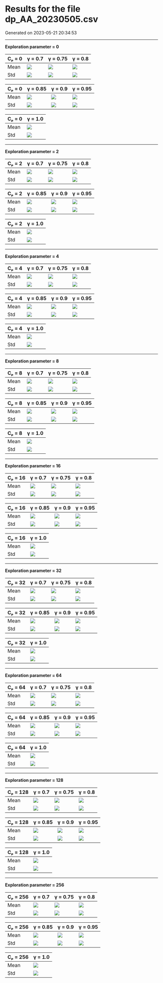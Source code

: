 # Results for the file dp_AA_20230505.csv 

Generated on 2023-05-21 20:34:53

---

**Exploration parameter = 0**

| Cₚ = 0 | γ = 0.7 | γ = 0.75 | γ = 0.8 | 
| --- | --- | --- | --- | 
| Mean | ![](fig/dp_AA/mean_g_0.7_cp_0.png) | ![](fig/dp_AA/mean_g_0.75_cp_0.png) | ![](fig/dp_AA/mean_g_0.8_cp_0.png) | 
| Std | ![](fig/dp_AA/std_g_0.7_cp_0.png) | ![](fig/dp_AA/std_g_0.75_cp_0.png) | ![](fig/dp_AA/std_g_0.8_cp_0.png) | 

| Cₚ = 0 | γ = 0.85 | γ = 0.9 | γ = 0.95 | 
| --- | --- | --- | --- | 
| Mean | ![](fig/dp_AA/mean_g_0.85_cp_0.png) | ![](fig/dp_AA/mean_g_0.9_cp_0.png) | ![](fig/dp_AA/mean_g_0.95_cp_0.png) | 
| Std | ![](fig/dp_AA/std_g_0.85_cp_0.png) | ![](fig/dp_AA/std_g_0.9_cp_0.png) | ![](fig/dp_AA/std_g_0.95_cp_0.png) | 

| Cₚ = 0 | γ = 1.0 | 
| --- | --- | 
| Mean | ![](fig/dp_AA/mean_g_1.0_cp_0.png) | 
| Std | ![](fig/dp_AA/std_g_1.0_cp_0.png) | 

---

**Exploration parameter = 2**

| Cₚ = 2 | γ = 0.7 | γ = 0.75 | γ = 0.8 | 
| --- | --- | --- | --- | 
| Mean | ![](fig/dp_AA/mean_g_0.7_cp_2.png) | ![](fig/dp_AA/mean_g_0.75_cp_2.png) | ![](fig/dp_AA/mean_g_0.8_cp_2.png) | 
| Std | ![](fig/dp_AA/std_g_0.7_cp_2.png) | ![](fig/dp_AA/std_g_0.75_cp_2.png) | ![](fig/dp_AA/std_g_0.8_cp_2.png) | 

| Cₚ = 2 | γ = 0.85 | γ = 0.9 | γ = 0.95 | 
| --- | --- | --- | --- | 
| Mean | ![](fig/dp_AA/mean_g_0.85_cp_2.png) | ![](fig/dp_AA/mean_g_0.9_cp_2.png) | ![](fig/dp_AA/mean_g_0.95_cp_2.png) | 
| Std | ![](fig/dp_AA/std_g_0.85_cp_2.png) | ![](fig/dp_AA/std_g_0.9_cp_2.png) | ![](fig/dp_AA/std_g_0.95_cp_2.png) | 

| Cₚ = 2 | γ = 1.0 | 
| --- | --- | 
| Mean | ![](fig/dp_AA/mean_g_1.0_cp_2.png) | 
| Std | ![](fig/dp_AA/std_g_1.0_cp_2.png) | 

---

**Exploration parameter = 4**

| Cₚ = 4 | γ = 0.7 | γ = 0.75 | γ = 0.8 | 
| --- | --- | --- | --- | 
| Mean | ![](fig/dp_AA/mean_g_0.7_cp_4.png) | ![](fig/dp_AA/mean_g_0.75_cp_4.png) | ![](fig/dp_AA/mean_g_0.8_cp_4.png) | 
| Std | ![](fig/dp_AA/std_g_0.7_cp_4.png) | ![](fig/dp_AA/std_g_0.75_cp_4.png) | ![](fig/dp_AA/std_g_0.8_cp_4.png) | 

| Cₚ = 4 | γ = 0.85 | γ = 0.9 | γ = 0.95 | 
| --- | --- | --- | --- | 
| Mean | ![](fig/dp_AA/mean_g_0.85_cp_4.png) | ![](fig/dp_AA/mean_g_0.9_cp_4.png) | ![](fig/dp_AA/mean_g_0.95_cp_4.png) | 
| Std | ![](fig/dp_AA/std_g_0.85_cp_4.png) | ![](fig/dp_AA/std_g_0.9_cp_4.png) | ![](fig/dp_AA/std_g_0.95_cp_4.png) | 

| Cₚ = 4 | γ = 1.0 | 
| --- | --- | 
| Mean | ![](fig/dp_AA/mean_g_1.0_cp_4.png) | 
| Std | ![](fig/dp_AA/std_g_1.0_cp_4.png) | 

---

**Exploration parameter = 8**

| Cₚ = 8 | γ = 0.7 | γ = 0.75 | γ = 0.8 | 
| --- | --- | --- | --- | 
| Mean | ![](fig/dp_AA/mean_g_0.7_cp_8.png) | ![](fig/dp_AA/mean_g_0.75_cp_8.png) | ![](fig/dp_AA/mean_g_0.8_cp_8.png) | 
| Std | ![](fig/dp_AA/std_g_0.7_cp_8.png) | ![](fig/dp_AA/std_g_0.75_cp_8.png) | ![](fig/dp_AA/std_g_0.8_cp_8.png) | 

| Cₚ = 8 | γ = 0.85 | γ = 0.9 | γ = 0.95 | 
| --- | --- | --- | --- | 
| Mean | ![](fig/dp_AA/mean_g_0.85_cp_8.png) | ![](fig/dp_AA/mean_g_0.9_cp_8.png) | ![](fig/dp_AA/mean_g_0.95_cp_8.png) | 
| Std | ![](fig/dp_AA/std_g_0.85_cp_8.png) | ![](fig/dp_AA/std_g_0.9_cp_8.png) | ![](fig/dp_AA/std_g_0.95_cp_8.png) | 

| Cₚ = 8 | γ = 1.0 | 
| --- | --- | 
| Mean | ![](fig/dp_AA/mean_g_1.0_cp_8.png) | 
| Std | ![](fig/dp_AA/std_g_1.0_cp_8.png) | 

---

**Exploration parameter = 16**

| Cₚ = 16 | γ = 0.7 | γ = 0.75 | γ = 0.8 | 
| --- | --- | --- | --- | 
| Mean | ![](fig/dp_AA/mean_g_0.7_cp_16.png) | ![](fig/dp_AA/mean_g_0.75_cp_16.png) | ![](fig/dp_AA/mean_g_0.8_cp_16.png) | 
| Std | ![](fig/dp_AA/std_g_0.7_cp_16.png) | ![](fig/dp_AA/std_g_0.75_cp_16.png) | ![](fig/dp_AA/std_g_0.8_cp_16.png) | 

| Cₚ = 16 | γ = 0.85 | γ = 0.9 | γ = 0.95 | 
| --- | --- | --- | --- | 
| Mean | ![](fig/dp_AA/mean_g_0.85_cp_16.png) | ![](fig/dp_AA/mean_g_0.9_cp_16.png) | ![](fig/dp_AA/mean_g_0.95_cp_16.png) | 
| Std | ![](fig/dp_AA/std_g_0.85_cp_16.png) | ![](fig/dp_AA/std_g_0.9_cp_16.png) | ![](fig/dp_AA/std_g_0.95_cp_16.png) | 

| Cₚ = 16 | γ = 1.0 | 
| --- | --- | 
| Mean | ![](fig/dp_AA/mean_g_1.0_cp_16.png) | 
| Std | ![](fig/dp_AA/std_g_1.0_cp_16.png) | 

---

**Exploration parameter = 32**

| Cₚ = 32 | γ = 0.7 | γ = 0.75 | γ = 0.8 | 
| --- | --- | --- | --- | 
| Mean | ![](fig/dp_AA/mean_g_0.7_cp_32.png) | ![](fig/dp_AA/mean_g_0.75_cp_32.png) | ![](fig/dp_AA/mean_g_0.8_cp_32.png) | 
| Std | ![](fig/dp_AA/std_g_0.7_cp_32.png) | ![](fig/dp_AA/std_g_0.75_cp_32.png) | ![](fig/dp_AA/std_g_0.8_cp_32.png) | 

| Cₚ = 32 | γ = 0.85 | γ = 0.9 | γ = 0.95 | 
| --- | --- | --- | --- | 
| Mean | ![](fig/dp_AA/mean_g_0.85_cp_32.png) | ![](fig/dp_AA/mean_g_0.9_cp_32.png) | ![](fig/dp_AA/mean_g_0.95_cp_32.png) | 
| Std | ![](fig/dp_AA/std_g_0.85_cp_32.png) | ![](fig/dp_AA/std_g_0.9_cp_32.png) | ![](fig/dp_AA/std_g_0.95_cp_32.png) | 

| Cₚ = 32 | γ = 1.0 | 
| --- | --- | 
| Mean | ![](fig/dp_AA/mean_g_1.0_cp_32.png) | 
| Std | ![](fig/dp_AA/std_g_1.0_cp_32.png) | 

---

**Exploration parameter = 64**

| Cₚ = 64 | γ = 0.7 | γ = 0.75 | γ = 0.8 | 
| --- | --- | --- | --- | 
| Mean | ![](fig/dp_AA/mean_g_0.7_cp_64.png) | ![](fig/dp_AA/mean_g_0.75_cp_64.png) | ![](fig/dp_AA/mean_g_0.8_cp_64.png) | 
| Std | ![](fig/dp_AA/std_g_0.7_cp_64.png) | ![](fig/dp_AA/std_g_0.75_cp_64.png) | ![](fig/dp_AA/std_g_0.8_cp_64.png) | 

| Cₚ = 64 | γ = 0.85 | γ = 0.9 | γ = 0.95 | 
| --- | --- | --- | --- | 
| Mean | ![](fig/dp_AA/mean_g_0.85_cp_64.png) | ![](fig/dp_AA/mean_g_0.9_cp_64.png) | ![](fig/dp_AA/mean_g_0.95_cp_64.png) | 
| Std | ![](fig/dp_AA/std_g_0.85_cp_64.png) | ![](fig/dp_AA/std_g_0.9_cp_64.png) | ![](fig/dp_AA/std_g_0.95_cp_64.png) | 

| Cₚ = 64 | γ = 1.0 | 
| --- | --- | 
| Mean | ![](fig/dp_AA/mean_g_1.0_cp_64.png) | 
| Std | ![](fig/dp_AA/std_g_1.0_cp_64.png) | 

---

**Exploration parameter = 128**

| Cₚ = 128 | γ = 0.7 | γ = 0.75 | γ = 0.8 | 
| --- | --- | --- | --- | 
| Mean | ![](fig/dp_AA/mean_g_0.7_cp_128.png) | ![](fig/dp_AA/mean_g_0.75_cp_128.png) | ![](fig/dp_AA/mean_g_0.8_cp_128.png) | 
| Std | ![](fig/dp_AA/std_g_0.7_cp_128.png) | ![](fig/dp_AA/std_g_0.75_cp_128.png) | ![](fig/dp_AA/std_g_0.8_cp_128.png) | 

| Cₚ = 128 | γ = 0.85 | γ = 0.9 | γ = 0.95 | 
| --- | --- | --- | --- | 
| Mean | ![](fig/dp_AA/mean_g_0.85_cp_128.png) | ![](fig/dp_AA/mean_g_0.9_cp_128.png) | ![](fig/dp_AA/mean_g_0.95_cp_128.png) | 
| Std | ![](fig/dp_AA/std_g_0.85_cp_128.png) | ![](fig/dp_AA/std_g_0.9_cp_128.png) | ![](fig/dp_AA/std_g_0.95_cp_128.png) | 

| Cₚ = 128 | γ = 1.0 | 
| --- | --- | 
| Mean | ![](fig/dp_AA/mean_g_1.0_cp_128.png) | 
| Std | ![](fig/dp_AA/std_g_1.0_cp_128.png) | 

---

**Exploration parameter = 256**

| Cₚ = 256 | γ = 0.7 | γ = 0.75 | γ = 0.8 | 
| --- | --- | --- | --- | 
| Mean | ![](fig/dp_AA/mean_g_0.7_cp_256.png) | ![](fig/dp_AA/mean_g_0.75_cp_256.png) | ![](fig/dp_AA/mean_g_0.8_cp_256.png) | 
| Std | ![](fig/dp_AA/std_g_0.7_cp_256.png) | ![](fig/dp_AA/std_g_0.75_cp_256.png) | ![](fig/dp_AA/std_g_0.8_cp_256.png) | 

| Cₚ = 256 | γ = 0.85 | γ = 0.9 | γ = 0.95 | 
| --- | --- | --- | --- | 
| Mean | ![](fig/dp_AA/mean_g_0.85_cp_256.png) | ![](fig/dp_AA/mean_g_0.9_cp_256.png) | ![](fig/dp_AA/mean_g_0.95_cp_256.png) | 
| Std | ![](fig/dp_AA/std_g_0.85_cp_256.png) | ![](fig/dp_AA/std_g_0.9_cp_256.png) | ![](fig/dp_AA/std_g_0.95_cp_256.png) | 

| Cₚ = 256 | γ = 1.0 | 
| --- | --- | 
| Mean | ![](fig/dp_AA/mean_g_1.0_cp_256.png) | 
| Std | ![](fig/dp_AA/std_g_1.0_cp_256.png) | 

